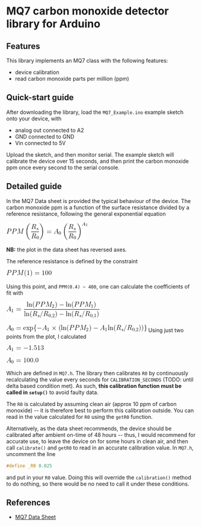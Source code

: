 # MQ7 carbon monoxide detector library for Arduino

## Features
This library implements an MQ7 class with the following features:

- device calibration
- read carbon monoxide parts per million (ppm)


## Quick-start guide
After downloading the library, load the `MQ7_Example.ino` example sketch onto your device, with 

- analog out connected to A2
- GND connected to GND
- Vin connected to 5V

Upload the sketch, and then monitor serial. The example sketch will calibrate the device over 15 seconds, and then print the carbon monoxide ppm once every second to the serial console.

## Detailed guide
In the MQ7 Data sheet is provided the typical behaviour of the device. The carbon monoxide ppm is a function of the surface resistance divided by a reference resistance, following the general exponential equation 

![](https://github.com/Dustpancake/MQ7/blob/master/equations/eq1.gif)

**NB:** the plot in the data sheet has reversed axes.

The reference resistance is defined by the constraint

![](https://github.com/Dustpancake/MQ7/blob/master/equations/constraint1.gif)

Using this point, and `PPM(0.4) ~ 400`, one can calculate the coefficients of fit with

![](https://github.com/Dustpancake/MQ7/blob/master/equations/eq2.gif)

![](https://github.com/Dustpancake/MQ7/blob/master/equations/eq3.gif)
Using just two points from the plot, I calculated

![](https://github.com/Dustpancake/MQ7/blob/master/equations/val1.gif)

![](https://github.com/Dustpancake/MQ7/blob/master/equations/val2.gif)

Which are defined in `MQ7.h`. The library then calibrates `R0` by continuously recalculating the value every seconds for `CALIBRATION_SECONDS` (TODO: until delta based condition met). As such, **this calibration function must be called in `setup()`** to avoid faulty data.

The `R0` is calculated by assuming clean air (approx 10 ppm of carbon monoxide) -- it is therefore best to perform this calibration outside. You can read in the value calculated for `R0` using the `getR0` function.

Alternatively, as the data sheet recommends, the device should be calibrated after ambient on-time of 48 hours -- thus, I would recommend for accurate use, to leave the device on for some hours in clean air, and then call `calibrate()` and `getR0` to read in an accurate calibration value. In `MQ7.h`, uncomment the line
```cpp
#define _R0 0.025	
```
and put in your `R0` value. Doing this will override the `calibration()` method to do nothing, so there would be no need to call it under these conditions.

## References

- [MQ7 Data Sheet](https://www.parallax.com/sites/default/files/downloads/605-00007-MQ-7-Datasheet.pdf)
